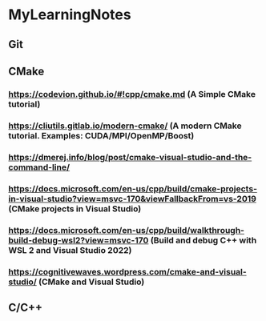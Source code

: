 # MyLearningNotes

## Git


## CMake
### https://codevion.github.io/#!cpp/cmake.md (A Simple CMake tutorial)
### https://cliutils.gitlab.io/modern-cmake/ (A modern CMake tutorial. Examples: CUDA/MPI/OpenMP/Boost)
### https://dmerej.info/blog/post/cmake-visual-studio-and-the-command-line/
### https://docs.microsoft.com/en-us/cpp/build/cmake-projects-in-visual-studio?view=msvc-170&viewFallbackFrom=vs-2019 (CMake projects in Visual Studio)
### https://docs.microsoft.com/en-us/cpp/build/walkthrough-build-debug-wsl2?view=msvc-170 (Build and debug C++ with WSL 2 and Visual Studio 2022)
### https://cognitivewaves.wordpress.com/cmake-and-visual-studio/ (CMake and Visual Studio)

## C/C++
